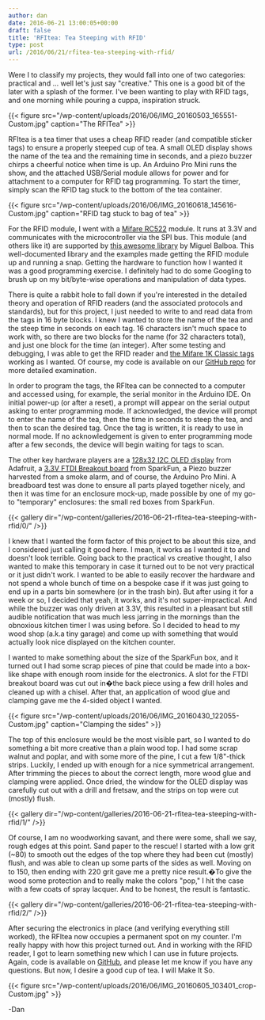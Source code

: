 ```yaml
---
author: dan
date: 2016-06-21 13:00:05+00:00
draft: false
title: 'RFItea: Tea Steeping with RFID'
type: post
url: /2016/06/21/rfitea-tea-steeping-with-rfid/
---
```


Were I to classify my projects, they would fall into one of two categories: practical and ... well let's just say "creative." This one is a good bit of the later with a splash of the former. I've been wanting to play with RFID tags, and one morning while pouring a cuppa, inspiration struck.

{{< figure src="/wp-content/uploads/2016/06/IMG_20160503_165551-Custom.jpg" caption="The RFITea" >}}

RFItea is a tea timer that uses a cheap RFID reader (and compatible sticker tags) to ensure a properly steeped cup of tea. A small OLED display shows the name of the tea and the remaining time in seconds, and a piezo buzzer chirps a cheerful notice when time is up. An Arduino Pro Mini runs the show, and the attached USB/Serial module allows for power and for attachment to a computer for RFID tag programming. To start the timer, simply scan the RFID tag stuck to the bottom of the tea container.

{{< figure src="/wp-content/uploads/2016/06/IMG_20160618_145616-Custom.jpg" caption="RFID tag stuck to bag of tea" >}}

For the RFID module, I went with a [Mifare RC522](http://www.amazon.com/SunFounder-Mifare-Antenna-Proximity-Arduino/dp/B00E0ODLWQ) module. It runs at 3.3V and communicates with the microcontroller via the SPI bus. This module (and others like it) are supported by [this awesome library](https://github.com/miguelbalboa/rfid) by Miguel Balboa. This well-documented library and the examples made getting the RFID module up and running a snap. Getting the hardware to function how I wanted it was a good programming exercise. I definitely had to do some Googling to brush up on my bit/byte-wise operations and manipulation of data types.

There is quite a rabbit hole to fall down if you're interested in the detailed theory and operation of RFID readers (and the associated protocols and standards), but for this project, I just needed to write to and read data from the tags in 16 byte blocks. I knew I wanted to store the name of the tea and the steep time in seconds on each tag. 16 characters isn't much space to work with, so there are two blocks for the name (for 32 characters total), and just one block for the time (an integer). After some testing and debugging, I was able to get the RFID reader and [the Mifare 1K Classic tags](http://www.amazon.com/Mifare-NFC-Galaxy-Nexus-Tags/dp/B00BRKUPHA) working as I wanted. Of course, my code is available on our [GitHub repo](https://github.com/ManiacalLabs/RFItea) for more detailed examination.

In order to program the tags, the RFItea can be connected to a computer and accessed using, for example, the serial monitor in the Arduino IDE. On initial power-up (or after a reset), a prompt will appear on the serial output asking to enter programming mode. If acknowledged, the device will prompt to enter the name of the tea, then the time in seconds to steep the tea, and then to scan the desired tag. Once the tag is written, it is ready to use in normal mode. If no acknowledgement is given to enter programming mode after a few seconds, the device will begin waiting for tags to scan.

The other key hardware players are a [128x32 I2C OLED display](https://www.adafruit.com/products/931) from Adafruit, a [3.3V FTDI Breakout board](https://www.sparkfun.com/products/9873) from SparkFun, a Piezo buzzer harvested from a smoke alarm, and of course, the Arduino Pro Mini. A breadboard test was done to ensure all parts played together nicely, and then it was time for an enclosure mock-up, made possible by one of my go-to "temporary" enclosures: the small red boxes from SparkFun.

{{< gallery dir="/wp-content/galleries/2016-06-21-rfitea-tea-steeping-with-rfid/0/" />}}

I knew that I wanted the form factor of this project to be about this size, and I considered just calling it good here. I mean, it works as I wanted it to and doesn't look terrible. Going back to the practical vs creative thought, I also wanted to make this temporary in case it turned out to be not very practical or it just didn't work. I wanted to be able to easily recover the hardware and not spend a whole bunch of time on a bespoke case if it was just going to end up in a parts bin somewhere (or in the trash bin). But after using it for a week or so, I decided that yeah, it works, and it's not super-impractical. And while the buzzer was only driven at 3.3V, this resulted in a pleasant but still audible notification that was much less jarring in the mornings than the obnoxious kitchen timer I was using before. So I decided to head to my wood shop (a.k.a tiny garage) and come up with something that would actually look nice displayed on the kitchen counter.

I wanted to make something about the size of the SparkFun box, and it turned out I had some scrap pieces of pine that could be made into a box-like shape with enough room inside for the electronics. A slot for the FTDI breakout board was cut out in�the back piece using a few drill holes and cleaned up with a chisel. After that, an application of wood glue and clamping gave me the 4-sided object I wanted.

{{< figure src="/wp-content/uploads/2016/06/IMG_20160430_122055-Custom.jpg" caption="Clamping the sides" >}}

The top of this enclosure would be the most visible part, so I wanted to do something a bit more creative than a plain wood top. I had some scrap walnut and poplar, and with some more of the pine, I cut a few 1/8"-thick strips. Luckily, I ended up with enough for a nice symmetrical arrangement. After trimming the pieces to about the correct length, more wood glue and clamping were applied. Once dried, the window for the OLED display was carefully cut out with a drill and fretsaw, and the strips on top were cut (mostly) flush.

{{< gallery dir="/wp-content/galleries/2016-06-21-rfitea-tea-steeping-with-rfid/1/" />}}

Of course, I am no woodworking savant, and there were some, shall we say, rough edges at this point. Sand paper to the rescue! I started with a low grit (~80) to smooth out the edges of the top where they had been cut (mostly) flush, and was able to clean up some parts of the sides as well. Moving on to 150, then ending with 220 grit gave me a pretty nice result.�To give the wood some protection and to really make the colors "pop," I hit the case with a few coats of spray lacquer. And to be honest, the result is fantastic.

{{< gallery dir="/wp-content/galleries/2016-06-21-rfitea-tea-steeping-with-rfid/2/" />}}

After securing the electronics in place (and verifying everything still worked), the RFItea now occupies a permanent spot on my counter. I'm really happy with how this project turned out. And in working with the RFID reader, I got to learn something new which I can use in future projects. Again, code is available on [GitHub](https://github.com/ManiacalLabs/RFItea), and please let me know if you have any questions. But now, I desire a good cup of tea. I will Make It So.

{{< figure src="/wp-content/uploads/2016/06/IMG_20160605_103401_crop-Custom.jpg" >}}


-Dan
